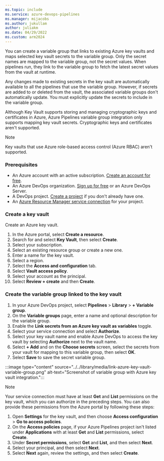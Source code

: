 ```yaml
---
ms.topic: include
ms.service: azure-devops-pipelines
ms.manager: mijacobs
ms.author: jukullam
author: juliakm
ms.date: 04/29/2022
ms.custom: arm2024
---
```


You can create a variable group that links to existing Azure key vaults and maps selected key vault secrets to the variable group. Only the secret names are mapped to the variable group, not the secret values. When pipelines run, they link to the variable group to fetch the latest secret values from the vault at runtime.

Any changes made to existing secrets in the key vault are automatically available to all the pipelines that use the variable group. However, if secrets are added to or deleted from the vault, the associated variable groups don't automatically update. You must explicitly update the secrets to include in the variable group.

Although Key Vault supports storing and managing cryptographic keys and certificates in Azure, Azure Pipelines variable group integration only supports mapping key vault secrets. Cryptographic keys and certificates aren't supported.

> [!NOTE]
> Key vaults that use Azure role-based access control (Azure RBAC) aren't supported.

### Prerequisites

- An Azure account with an active subscription. [Create an account for free](https://azure.microsoft.com/free/).
- An Azure DevOps organization. [Sign up for free](https://dev.azure.com/) or an Azure DevOps Server.
- A DevOps project. [Create a project](../../../organizations/projects/create-project.md) if you don't already have one. 
- An [Azure Resource Manager service connection](../../library/connect-to-azure.md) for your project.

### Create a key vault

Create an Azure key vault.  

1. In the Azure portal, select **Create a resource**.
1. Search for and select **Key Vault**, then select **Create**.
1. Select your subscription.
1. Select an existing resource group or create a new one.
1. Enter a name for the key vault.
1. Select a region.
1. Select the **Access and configuration** tab.
1. Select **Vault access policy**. 
1. Select your account as the principal.
1. Select **Review + create** and then **Create**.


### Create the variable group linked to the key vault

1. In your Azure DevOps project, select **Pipelines** > **Library** > **+ Variable group**.
1. On the **Variable groups** page, enter a name and optional description for the variable group.
1. Enable the **Link secrets from an Azure key vault as variables** toggle.
1. Select your service connection and select **Authorize**.
1. Select your key vault name and enable Azure DevOps to access the key vault by selecting **Authorize** next to the vault name.
1. Select **+ Add** and on the **Choose secrets** screen, select the secrets from your vault for mapping to this variable group, then select **OK**.
1. Select **Save** to save the secret variable group.

:::image type="content" source="../../library/media/link-azure-key-vault-variable-group.png" alt-text="Screenshot of variable group with Azure key vault integration.":::

>[!NOTE]
>Your service connection must have at least **Get** and **List** permissions on the key vault, which you can authorize in the preceding steps. You can also provide these permissions from the Azure portal by following these steps:
>
>1. Open **Settings** for the key vault, and then choose **Access configuration** > **Go to access policies**.
>1. On the **Access policies** page, if your Azure Pipelines project isn't listed under **Applications** with at least **Get** and **List** permissions, select **Create**.
>1. Under **Secret permissions**, select **Get** and **List**, and then select **Next**.
>1. Select your principal, and then select **Next**.
>1. Select **Next** again, review the settings, and then select **Create**.
